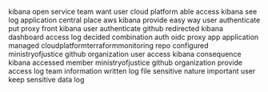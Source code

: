 kibana open service team want user cloud platform able access kibana see log application central place aws kibana provide easy way user authenticate put proxy front kibana user authenticate github redirected kibana dashboard access log decided combination auth oidc proxy app application managed cloudplatformterraformmonitoring repo configured ministryofjustice github organization user access kibana consequence kibana accessed member ministryofjustice github organization provide access log team information written log file sensitive nature important user keep sensitive data log